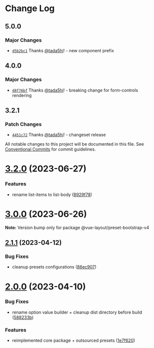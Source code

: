 # Change Log

## 5.0.0

### Major Changes

- [`d5b2bc1`](https://github.com/tada5hi/vue-layout/commit/d5b2bc1903f055f33c3ac3c842f97854e21111be) Thanks [@tada5hi](https://github.com/tada5hi)! - new component prefix

## 4.0.0

### Major Changes

- [`d8f76bf`](https://github.com/tada5hi/vue-layout/commit/d8f76bfe0e302b7925eacda3be89db94df72075c) Thanks [@tada5hi](https://github.com/tada5hi)! - breaking change for form-controls rendering

## 3.2.1

### Patch Changes

- [`4451c72`](https://github.com/tada5hi/vue-layout/commit/4451c729042652256800a1cd1f94d78fe00d7f48) Thanks [@tada5hi](https://github.com/tada5hi)! - changeset release

All notable changes to this project will be documented in this file.
See [Conventional Commits](https://conventionalcommits.org) for commit guidelines.

# [3.2.0](https://github.com/tada5hi/vue-layout/compare/v3.1.1...v3.2.0) (2023-06-27)

### Features

- rename list-items to list-body ([8929f78](https://github.com/tada5hi/vue-layout/commit/8929f78d078e778ada6a13acefb190bde50d24c4))

# [3.0.0](https://github.com/tada5hi/vue-layout/compare/v2.8.4...v3.0.0) (2023-06-26)

**Note:** Version bump only for package @vue-layout/preset-bootstrap-v4

## [2.1.1](https://github.com/tada5hi/vue-layout/compare/v2.1.0...v2.1.1) (2023-04-12)

### Bug Fixes

- cleanup presets configurations ([86ec907](https://github.com/tada5hi/vue-layout/commit/86ec907178074f3c351f48cf35acb2652ad17f45))

# [2.0.0](https://github.com/tada5hi/vue-layout/compare/v1.1.0...v2.0.0) (2023-04-10)

### Bug Fixes

- rename option value builder + cleanup dist directory before build ([588233b](https://github.com/tada5hi/vue-layout/commit/588233b0d030b050b46a90ff7d5b9dbb60c1c0d5))

### Features

- reimplemented core package + outsourced presets ([1e7f620](https://github.com/tada5hi/vue-layout/commit/1e7f6205c0445098c55469ba9599cdfc52f07482))
